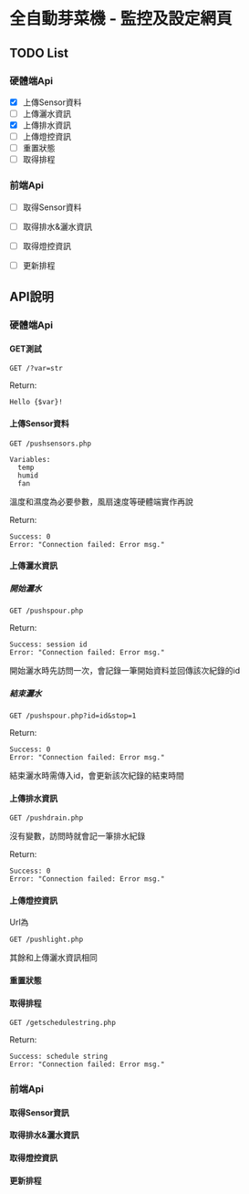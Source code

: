 # 全自動芽菜機 - 監控及設定網頁

## TODO List
### 硬體端Api
- [x] 上傳Sensor資料
- [ ] 上傳灑水資訊
- [x] 上傳排水資訊
- [ ] 上傳燈控資訊
- [ ] 重置狀態
- [ ] 取得排程

### 前端Api
- [ ] 取得Sensor資料
- [ ] 取得排水&灑水資訊
- [ ] 取得燈控資訊
- [ ] 更新排程


## API說明

### 硬體端Api
#### GET測試
```
GET /?var=str
```
Return:
```
Hello {$var}!
```

#### 上傳Sensor資料
```
GET /pushsensors.php
```
```
Variables:
  temp
  humid
  fan
```
溫度和濕度為必要參數，風扇速度等硬體端實作再說

Return:
```
Success: 0
Error: "Connection failed: Error msg."
```

#### 上傳灑水資訊
##### 開始灑水
```
GET /pushspour.php
```
Return:
```
Success: session id
Error: "Connection failed: Error msg."
```
開始灑水時先訪問一次，會記錄一筆開始資料並回傳該次紀錄的id

##### 結束灑水
```
GET /pushspour.php?id=id&stop=1
```
Return:
```
Success: 0
Error: "Connection failed: Error msg."
```
結束灑水時需傳入id，會更新該次紀錄的結束時間


#### 上傳排水資訊
```
GET /pushdrain.php
```
沒有變數，訪問時就會記一筆排水紀錄

Return:
```
Success: 0
Error: "Connection failed: Error msg."
```

#### 上傳燈控資訊
Url為
```
GET /pushlight.php
```
其餘和上傳灑水資訊相同

#### 重置狀態

#### 取得排程
```
GET /getschedulestring.php
```
Return:
```
Success: schedule string
Error: "Connection failed: Error msg."
```

### 前端Api
#### 取得Sensor資訊

#### 取得排水&灑水資訊

#### 取得燈控資訊

#### 更新排程